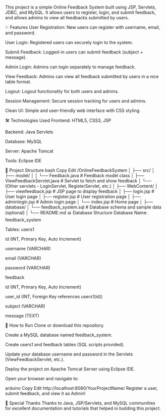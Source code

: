 This project is a simple Online Feedback System built using JSP, Servlets, JDBC, and MySQL.
It allows users to register, login, and submit feedback, and allows admins to view all feedbacks submitted by users.

✨ Features
User Registration: New users can register with username, email, and password.

User Login: Registered users can securely login to the system.

Submit Feedback: Logged-in users can submit feedback (subject + message).

Admin Login: Admins can login separately to manage feedback.

View Feedback: Admins can view all feedback submitted by users in a nice table format.

Logout: Logout functionality for both users and admins.

Session Management: Secure session tracking for users and admins.

Clean UI: Simple and user-friendly web interface with CSS styling.

🛠 Technologies Used
Frontend: HTML5, CSS3, JSP

Backend: Java Servlets

Database: MySQL

Server: Apache Tomcat

Tools: Eclipse IDE

📂 Project Structure
bash
Copy
Edit
/OnlineFeedbackSystem
│
├── src/
│   ├── model/
│   │   └── Feedback.java       # Feedback model class
│   ├── ViewFeedbackServlet.java # Servlet to fetch and show feedback
│   └── (Other servlets - LoginServlet, RegisterServlet, etc.)
│
├── WebContent/
│   ├── viewfeedback.jsp         # JSP page to display feedback
│   ├── login.jsp                # User login page
│   ├── register.jsp             # User registration page
│   ├── adminlogin.jsp           # Admin login page
│   └── index.jsp                # Home page
│
├── database/
│   └── feedback_system.sql      # Database schema and sample data (optional)
│
└── README.md
📊 Database Structure
Database Name: feedback_system

Tables:
users1

id (INT, Primary Key, Auto Increment)

username (VARCHAR)

email (VARCHAR)

password (VARCHAR)

feedback

id (INT, Primary Key, Auto Increment)

user_id (INT, Foreign Key references users1(id))

subject (VARCHAR)

message (TEXT)

🚀 How to Run
Clone or download this repository.

Create a MySQL database named feedback_system.

Create users1 and feedback tables (SQL scripts provided).

Update your database username and password in the Servlets (ViewFeedbackServlet, etc.).

Deploy the project on Apache Tomcat Server using Eclipse IDE.

Open your browser and navigate to:

arduino
Copy
Edit
http://localhost:8080/YourProjectName/
Register a user, submit feedback, and view it as Admin!

🧡 Special Thanks
Thanks to Java, JSP/Servlets, and MySQL communities for excellent documentation and tutorials that helped in building this project.

